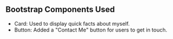 ## Bootstrap Components Used

- Card: Used to display quick facts about myself.
- Button: Added a "Contact Me" button for users to get in touch.